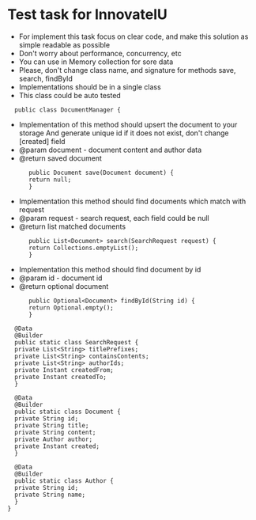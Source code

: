 # Test task for InnovatelU


* For implement this task focus on clear code, and make this solution as simple readable as possible
* Don't worry about performance, concurrency, etc
* You can use in Memory collection for sore data
* Please, don't change class name, and signature for methods save, search, findById
* Implementations should be in a single class
* This class could be auto tested

````
  public class DocumentManager {
````
  
* Implementation of this method should upsert the document to your storage
 And generate unique id if it does not exist, don't change [created] field
* @param document - document content and author data
* @return saved document
      
````
      public Document save(Document document) {
      return null;
      }
````

* Implementation this method should find documents which match with request
* @param request - search request, each field could be null
* @return list matched documents
````
      public List<Document> search(SearchRequest request) {
      return Collections.emptyList();
      }
````

* Implementation this method should find document by id
* @param id - document id
* @return optional document
````
      public Optional<Document> findById(String id) {
      return Optional.empty();
      }
````
````
  @Data
  @Builder
  public static class SearchRequest {
  private List<String> titlePrefixes;
  private List<String> containsContents;
  private List<String> authorIds;
  private Instant createdFrom;
  private Instant createdTo;
  }

  @Data
  @Builder
  public static class Document {
  private String id;
  private String title;
  private String content;
  private Author author;
  private Instant created;
  }

  @Data
  @Builder
  public static class Author {
  private String id;
  private String name;
  }
}
````